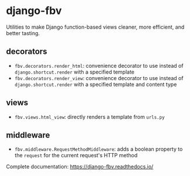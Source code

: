 # django-fbv

Utilities to make Django function-based views cleaner, more efficient, and better tasting.

## decorators

- `fbv.decorators.render_html`: convenience decorator to use instead of `django.shortcut.render` with a specified template
- `fbv.decorators.render_view`: convenience decorator to use instead of `django.shortcut.render` with a specified template and content type

## views

- `fbv.views.html_view`: directly renders a template from `urls.py`

## middleware

- `fbv.middleware.RequestMethodMiddleware`: adds a boolean property to the `request` for the current request's HTTP method

Complete documentation: https://django-fbv.readthedocs.io/
